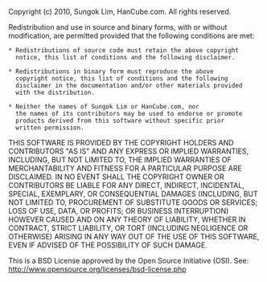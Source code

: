Copyright (c) 2010, Sungok Lim, HanCube.com.
All rights reserved.

Redistribution and use in source and binary forms, with or without
modification, are permitted provided that the following conditions
are met:

	* Redistributions of source code must retain the above copyright
	  notice, this list of conditions and the following disclaimer.

	* Redistributions in binary form must reproduce the above
	  copyright notice, this list of conditions and the following
	  disclaimer in the documentation and/or other materials provided
	  with the distribution.

	* Neither the names of Sungok Lim or HanCube.com, nor
	  the names of its contributors may be used to endorse or promote
	  products derived from this software without specific prior
	  written permission.

THIS SOFTWARE IS PROVIDED BY THE COPYRIGHT HOLDERS AND CONTRIBUTORS
"AS IS" AND ANY EXPRESS OR IMPLIED WARRANTIES, INCLUDING, BUT NOT
LIMITED TO, THE IMPLIED WARRANTIES OF MERCHANTABILITY AND FITNESS
FOR A PARTICULAR PURPOSE ARE DISCLAIMED. IN NO EVENT SHALL THE
COPYRIGHT OWNER OR CONTRIBUTORS BE LIABLE FOR ANY DIRECT, INDIRECT,
INCIDENTAL, SPECIAL, EXEMPLARY, OR CONSEQUENTIAL DAMAGES (INCLUDING,
BUT NOT LIMITED TO, PROCUREMENT OF SUBSTITUTE GOODS OR SERVICES;
LOSS OF USE, DATA, OR PROFITS; OR BUSINESS INTERRUPTION) HOWEVER
CAUSED AND ON ANY THEORY OF LIABILITY, WHETHER IN CONTRACT, STRICT
LIABILITY, OR TORT (INCLUDING NEGLIGENCE OR OTHERWISE) ARISING IN ANY
WAY OUT OF THE USE OF THIS SOFTWARE, EVEN IF ADVISED OF THE POSSIBILITY
OF SUCH DAMAGE.



This is a BSD License approved by the Open Source Initiative (OSI).
See:  http://www.opensource.org/licenses/bsd-license.php